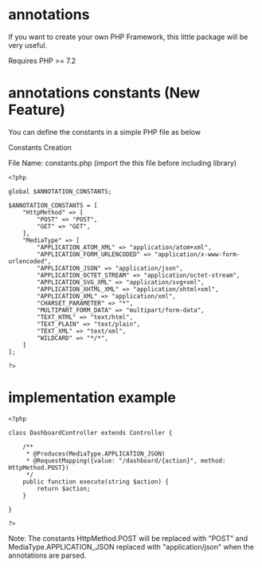 # annotations
If you want to create your own PHP Framework, this little package will be very useful.

Requires PHP >= 7.2

# annotations constants (New Feature)

You can define the constants in a simple PHP file as below

Constants Creation

File Name: constants.php (import the this file before including library)
	
    <?php
		
	global $ANNOTATION_CONSTANTS;

    $ANNOTATION_CONSTANTS = [
        "HttpMethod" => [
            "POST" => "POST",
            "GET" => "GET",
        ],
        "MediaType" => [
            "APPLICATION_ATOM_XML" => "application/atom+xml",
            "APPLICATION_FORM_URLENCODED" => "application/x-www-form-urlencoded",
            "APPLICATION_JSON" => "application/json",
            "APPLICATION_OCTET_STREAM" => "application/octet-stream",
            "APPLICATION_SVG_XML" => "application/svg+xml",
            "APPLICATION_XHTML_XML" => "application/xhtml+xml",
            "APPLICATION_XML" => "application/xml",
            "CHARSET_PARAMETER" => "*",
            "MULTIPART_FORM_DATA" => "multipart/form-data",
            "TEXT_HTML" => "text/html",
            "TEXT_PLAIN" => "text/plain",
            "TEXT_XML" => "text/xml",
            "WILDCARD" => "*/*",
        ]
    ];
	
	?>
	
# implementation example
	<?php 
	
	class DashboardController extends Controller {
			 
		/**
		 * @Produces(MediaType.APPLICATION_JSON)
		 * @RequestMapping({value: "/dashboard/{action}", method: HttpMethod.POST})
		 */
		public function execute(string $action) {
			return $action;
		}
		
	}
	
	?>
		
Note: The constants HttpMethod.POST will be replaced with "POST" and MediaType.APPLICATION_JSON replaced with "application/json" when the annotations are parsed.
		


